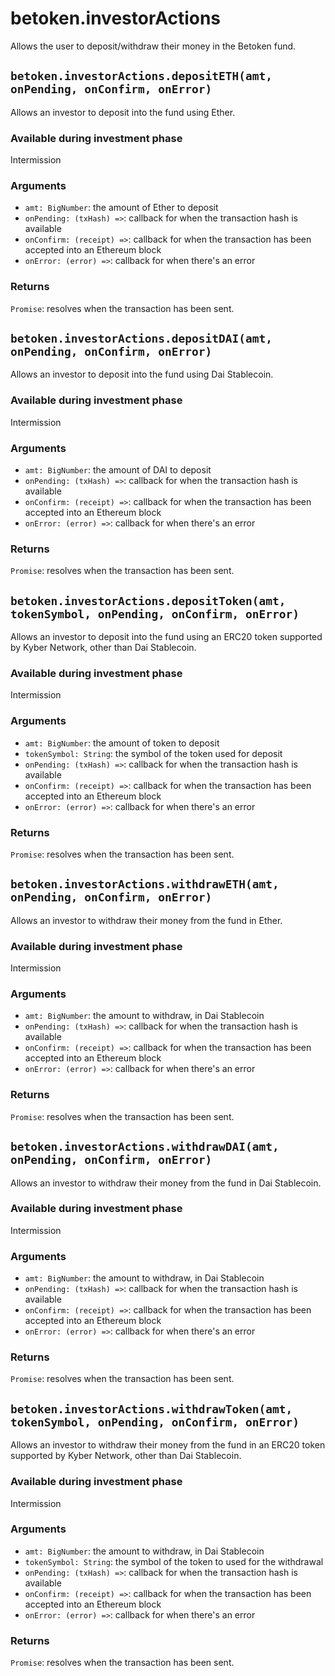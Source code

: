 # betoken.investorActions
Allows the user to deposit/withdraw their money in the Betoken fund.

## `betoken.investorActions.depositETH(amt, onPending, onConfirm, onError)`
Allows an investor to deposit into the fund using Ether.

### Available during investment phase
Intermission

### Arguments
- `amt: BigNumber`: the amount of Ether to deposit
- `onPending: (txHash) =>`: callback for when the transaction hash is available
- `onConfirm: (receipt) =>`: callback for when the transaction has been accepted into an Ethereum block
- `onError: (error) =>`: callback for when there's an error

### Returns
`Promise`: resolves when the transaction has been sent.


## `betoken.investorActions.depositDAI(amt, onPending, onConfirm, onError)`
Allows an investor to deposit into the fund using Dai Stablecoin.

### Available during investment phase
Intermission

### Arguments
- `amt: BigNumber`: the amount of DAI to deposit
- `onPending: (txHash) =>`: callback for when the transaction hash is available
- `onConfirm: (receipt) =>`: callback for when the transaction has been accepted into an Ethereum block
- `onError: (error) =>`: callback for when there's an error

### Returns
`Promise`: resolves when the transaction has been sent.

## `betoken.investorActions.depositToken(amt, tokenSymbol, onPending, onConfirm, onError)`
Allows an investor to deposit into the fund using an ERC20 token supported by Kyber Network, other than Dai Stablecoin.

### Available during investment phase
Intermission

### Arguments
- `amt: BigNumber`: the amount of token to deposit
- `tokenSymbol: String`: the symbol of the token used for deposit
- `onPending: (txHash) =>`: callback for when the transaction hash is available
- `onConfirm: (receipt) =>`: callback for when the transaction has been accepted into an Ethereum block
- `onError: (error) =>`: callback for when there's an error

### Returns
`Promise`: resolves when the transaction has been sent.


## `betoken.investorActions.withdrawETH(amt, onPending, onConfirm, onError)`
Allows an investor to withdraw their money from the fund in Ether.

### Available during investment phase
Intermission

### Arguments
- `amt: BigNumber`: the amount to withdraw, in Dai Stablecoin
- `onPending: (txHash) =>`: callback for when the transaction hash is available
- `onConfirm: (receipt) =>`: callback for when the transaction has been accepted into an Ethereum block
- `onError: (error) =>`: callback for when there's an error

### Returns
`Promise`: resolves when the transaction has been sent.


## `betoken.investorActions.withdrawDAI(amt, onPending, onConfirm, onError)`
Allows an investor to withdraw their money from the fund in Dai Stablecoin.

### Available during investment phase
Intermission

### Arguments
- `amt: BigNumber`: the amount to withdraw, in Dai Stablecoin
- `onPending: (txHash) =>`: callback for when the transaction hash is available
- `onConfirm: (receipt) =>`: callback for when the transaction has been accepted into an Ethereum block
- `onError: (error) =>`: callback for when there's an error

### Returns
`Promise`: resolves when the transaction has been sent.


## `betoken.investorActions.withdrawToken(amt, tokenSymbol, onPending, onConfirm, onError)`
Allows an investor to withdraw their money from the fund in an ERC20 token supported by Kyber Network, other than Dai Stablecoin.

### Available during investment phase
Intermission

### Arguments
- `amt: BigNumber`: the amount to withdraw, in Dai Stablecoin
- `tokenSymbol: String`: the symbol of the token to used for the withdrawal
- `onPending: (txHash) =>`: callback for when the transaction hash is available
- `onConfirm: (receipt) =>`: callback for when the transaction has been accepted into an Ethereum block
- `onError: (error) =>`: callback for when there's an error

### Returns
`Promise`: resolves when the transaction has been sent.